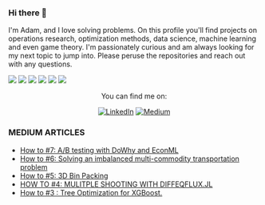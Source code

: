 ### Hi there 👋
I'm Adam, and I love solving problems.  On this profile you'll find projects on operations research, optimization methods, data science, machine learning and even game theory.  I'm passionately curious and am always looking for my next topic to jump into.  Please peruse the repositories and reach out with any questions.

<!--
**adavis-85/adavis-85** is a ✨ _special_ ✨ repository because its `README.md` (this file) appears on your GitHub profile.

Here are some ideas to get you started:

- 🔭 I’m currently working on ...
- 🌱 I’m currently learning ...
- 👯 I’m looking to collaborate on ...
- 🤔 I’m looking for help with ...
- 💬 Ask me about ...
- 📫 How to reach me: ...
- 😄 Pronouns: ...
- ⚡ Fun fact: ...
-->



![](https://img.shields.io/badge/Code-Julia-informational?style=flat&logo=Julia&logoColor=white&color=2bbc8a) ![](https://img.shields.io/badge/Tools-MySql-informational?style=flat&logo=MySql&logoColor=white&color=2bbc8a) ![](https://img.shields.io/badge/Code-Python-informational?style=flat&logo=Python&logoColor=white&color=2bbc8a) ![](https://img.shields.io/badge/Tools-Excel-informational?style=flat&logo=MicrosoftExcel&logoColor=white&color=2bbc8a) ![](https://img.shields.io/badge/Code-R-informational?style=flat&logo=r&logoColor=white&color=2bbc8a) 
![](https://img.shields.io/badge/Code-AWS-informational?style=flat&logo=AWS&logoColor=white&color=2bbc8a)




<p align="center">You can find me on:</p>

<div align="center">

[![LinkedIn](https://img.shields.io/badge/LinkedIn-0077B5?style=for-the-badge&logo=linkedin&logoColor=white)](https://www.linkedin.com/in/adam-davis-8b923566/) [![Medium](https://img.shields.io/badge/Medium-12100E?style=for-the-badge&logo=medium&logoColor=white)](https://slowandsteadybrain.medium.com/)

</div>

###  MEDIUM ARTICLES
<!-- BLOG-POST-LIST:START -->
- [How to #7: A/B testing with DoWhy and EconML](https://slowandsteadybrain.medium.com/how-to-7-a-b-testing-with-dowhy-and-econml-fa90825b404d?source=rss-94f02f6b5f5------2)
- [How to #6: Solving an imbalanced multi-commodity transportation problem](https://slowandsteadybrain.medium.com/how-to-6-solving-an-imbalanced-multi-commodity-transportation-problem-5d9aa7f51762?source=rss-94f02f6b5f5------2)
- [How to #5: 3D Bin Packing](https://slowandsteadybrain.medium.com/how-to-5-3d-bin-packing-89e1fed3eaf0?source=rss-94f02f6b5f5------2)
- [HOW TO #4: MULITPLE SHOOTING WITH DIFFEQFLUX.JL](https://slowandsteadybrain.medium.com/how-to-4-mulitple-shooting-with-diffeqflux-jl-9ec91fd838d7?source=rss-94f02f6b5f5------2)
- [How to #3 : Tree Optimization for XGBoost.](https://slowandsteadybrain.medium.com/how-to-3-tree-optimization-for-xgboost-ee8a7eb6f8c2?source=rss-94f02f6b5f5------2)
<!-- BLOG-POST-LIST:END -->



